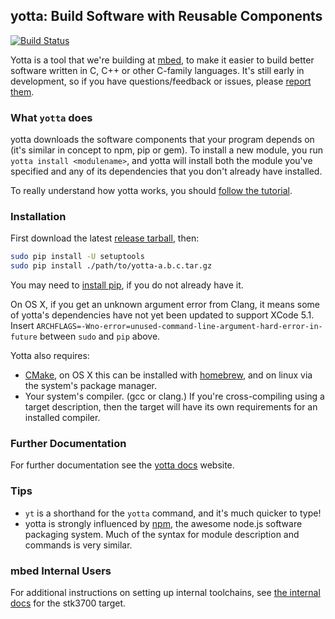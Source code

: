 ## yotta: Build Software with Reusable Components
[![Build Status](https://travis-ci.org/ARMmbed/yotta.svg)](https://travis-ci.org/ARMmbed/yotta)

Yotta is a tool that we're building at [mbed](https://mbed.org), to make it easier to build better software written in C, C++ or other C-family languages. It's still early in development, so if you have questions/feedback or issues, please [report them](https://github.com/ARMmbed/yotta/issues).

### What `yotta` does
yotta downloads the software components that your program depends on (it's similar in concept to npm, pip or gem). To install a new module, you run `yotta install <modulename>`, and yotta will install both the module you've specified and any of its dependencies that you don't already have installed.

To really understand how yotta works, you should [follow the tutorial](http://docs.yottabuild.org/tutorial/tutorial.html).

### Installation
First download the latest [release tarball](https://github.com/ARMmbed/yotta/releases), then:
``` bash
sudo pip install -U setuptools
sudo pip install ./path/to/yotta-a.b.c.tar.gz
```
You may need to [install pip](http://pip.readthedocs.org/en/latest/installing.html), if you do not already have it.
 
On OS X, if you get an unknown argument error from Clang, it means some of yotta's dependencies have not yet been updated to support XCode 5.1. Insert `ARCHFLAGS=-Wno-error=unused-command-line-argument-hard-error-in-future` between `sudo` and `pip` above.

Yotta also requires:

 * [CMake](http://www.cmake.org), on OS X this can be installed with [homebrew](http://brew.sh), and on linux via the system's package manager.
 * Your system's compiler. (gcc or clang.) If you're cross-compiling using a target description, then the target will have its own requirements for an installed compiler.


### Further Documentation
For further documentation see the [yotta docs](http://armmbed.github.io/yotta/) website.


### Tips
 * `yt` is a shorthand for the `yotta` command, and it's much quicker to type!
 * yotta is strongly influenced by [npm](http://npmjs.org), the awesome node.js software packaging system. Much of the syntax for module description and commands is very similar.


### mbed Internal Users

For additional instructions on setting up internal toolchains, see [the internal docs](https://github.com/arm-rd/target-stk3700) for the stk3700 target.



